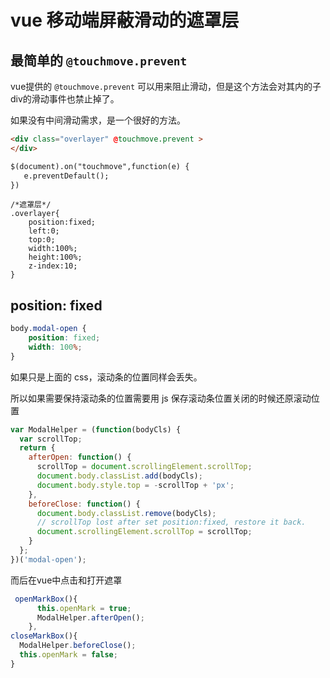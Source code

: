 # vue 移动端屏蔽滑动的遮罩层

##  最简单的  `@touchmove.prevent`
vue提供的 `@touchmove.prevent` 可以用来阻止滑动，但是这个方法会对其内的子div的滑动事件也禁止掉了。

如果没有中间滑动需求，是一个很好的方法。
```html
<div class="overlayer" @touchmove.prevent >
</div>

$(document).on("touchmove",function(e) {
   e.preventDefault(); 
})

```
```
/*遮罩层*/
.overlayer{
    position:fixed;
    left:0;
    top:0;
    width:100%;
    height:100%;
    z-index:10;
}
```

## position: fixed
```css
body.modal-open {
    position: fixed;
    width: 100%;
}

```

如果只是上面的 css，滚动条的位置同样会丢失。

所以如果需要保持滚动条的位置需要用 js 保存滚动条位置关闭的时候还原滚动位置
```js
var ModalHelper = (function(bodyCls) {
  var scrollTop;
  return {
    afterOpen: function() {
      scrollTop = document.scrollingElement.scrollTop;
      document.body.classList.add(bodyCls);
      document.body.style.top = -scrollTop + 'px';
    },
    beforeClose: function() {
      document.body.classList.remove(bodyCls);
      // scrollTop lost after set position:fixed, restore it back.
      document.scrollingElement.scrollTop = scrollTop;
    }
  };
})('modal-open');
```

而后在vue中点击和打开遮罩
```js
 openMarkBox(){
      this.openMark = true;
      ModalHelper.afterOpen();
    },
closeMarkBox(){
  ModalHelper.beforeClose();
  this.openMark = false;
}
```
